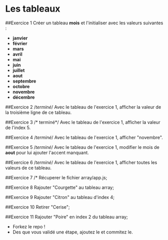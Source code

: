 
# Les tableaux

##Exercice 1
Créer un tableau **mois** et l'initialiser avec les valeurs suivantes :
- **janvier**
- **février**
- **mars**
- **avril**
- **mai**
- **juin**
- **juillet**
- **aout**
- **septembre**
- **octobre**
- **novembre**
- **décembre**

##Exercice 2 /*terminé*/
Avec le tableau de l'exercice 1, afficher la valeur de la troisième ligne de ce tableau.

##Exercice 3 /* terminé*/
Avec le tableau de l'exercice  1, afficher la valeur de l'index 5.

##Exercice 4 /*terminé*/
Avec le tableau de l'exercice  1, afficher "novembre".

##Exercice 5 /*terminé*/
Avec le tableau de l'exercice 1, modifier le mois de **aout** pour lui ajouter l'accent manquant.

##Exercice 6 /*terminé*/
Avec le tableau de l'exercice 1, afficher toutes les valeurs de ce tableau.

##Exercice 7 /*
Récuperer le fichier array/app.js;

##Exercice 8
Rajouter "Courgette" au tableau array;

##Exercice 9
Rajouter "Citron" au tableau d'index 4;

##Exercice 10
Retirer "Cerise";

##Exercice 11
Rajouter "Poire" en index 2 du tableau array;

* Forkez le repo !
* Des que vous validé une étape, ajoutez le et commitez le.
